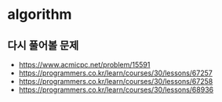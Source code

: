 # algorithm

## 다시 풀어볼 문제
- https://www.acmicpc.net/problem/15591
- https://programmers.co.kr/learn/courses/30/lessons/67257
- https://programmers.co.kr/learn/courses/30/lessons/67258
- https://programmers.co.kr/learn/courses/30/lessons/68936
